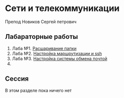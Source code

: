 # Сети и телекоммуникации

Препод Новиков Сергей петрович

## Лабараторные работы

1. Лаба №1. [Расшаривание папки](./lab1.md)
2. Лаба №2. [Настройка маршрутизации и ssh](./lab2.md)
3. Лаба №3. [Настройка системы обмена почтой](./lab3.md)
4. 
## Сессия

В этом разделе пока ничего нет
